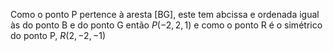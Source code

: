 Como o ponto P pertence à aresta [BG], este tem abcissa e ordenada igual às do ponto B e do ponto G então $P(-2,2,1)$ e como o ponto R é o simétrico do ponto P, $R(2,-2,-1)$